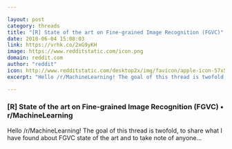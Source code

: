 ```yaml
---

layout: post
category: threads
title: "[R] State of the art on Fine-grained Image Recognition (FGVC)"
date: 2018-06-04 15:08:03
link: https://vrhk.co/2xG9yKH
image: https://www.redditstatic.com/icon.png
domain: reddit.com
author: "reddit"
icon: http://www.redditstatic.com/desktop2x/img/favicon/apple-icon-57x57.png
excerpt: "Hello /r/MachineLearning! The goal of this thread is twofold, to share what I have found about FGVC state of the art and to take note of anyone..."

---
```


### [R] State of the art on Fine-grained Image Recognition (FGVC) • r/MachineLearning

Hello /r/MachineLearning! The goal of this thread is twofold, to share what I have found about FGVC state of the art and to take note of anyone...